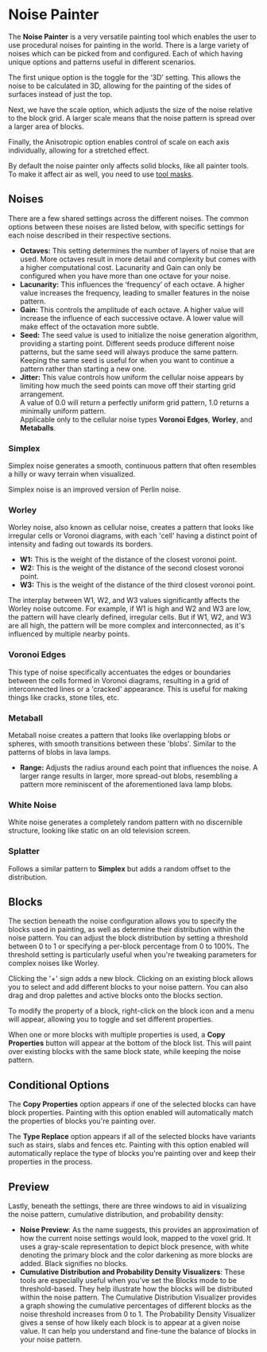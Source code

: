 # Noise Painter

The **Noise Painter** is a very versatile painting tool which enables the user to use procedural noises for painting in the world. There is a large variety of noises which can be picked from and configured. Each of which having unique options and patterns useful in different scenarios.

The first unique option is the toggle for the ‘3D’ setting. This allows the noise to be calculated in 3D, allowing for the painting of the sides of surfaces instead of just the top.

Next, we have the scale option, which adjusts the size of the noise relative to the block grid. A larger scale means that the noise pattern is spread over a larger area of blocks.

Finally, the Anisotropic option enables control of scale on each axis individually, allowing for a stretched effect. 

By default the noise painter only affects solid blocks, like all painter tools. To make it affect air as well, you need to use [tool masks](/editor/windows/toolmasks.md).

## Noises

There are a few shared settings across the different noises. The common options between these noises are listed below, with specific settings for each noise described in their respective sections.

- **Octaves:** This setting determines the number of layers of noise that are used. More octaves result in more detail and complexity but comes with a higher computational cost.
Lacunarity and Gain can only be configured when you have more than one octave for your noise.
- **Lacunarity:** This influences the ‘frequency’ of each octave. A higher value increases the frequency, leading to smaller features in the noise pattern.
- **Gain:** This controls the amplitude of each octave. A higher value will increase the influence of each successive octave. A lower value will make effect of the octavation more subtle.
- **Seed:** The seed value is used to initialize the noise generation algorithm, providing a starting point. Different seeds produce different noise patterns, but the same seed will always produce the same pattern. Keeping the same seed is useful for when you want to continue a pattern rather than starting a new one.
- **Jitter:** This value controls how uniform the cellular noise appears by limiting how much the seed points can move off their starting grid arrangement.<br>
A value of 0.0 will return a perfectly uniform grid pattern, 1.0 returns a minimally uniform pattern.<br>
Applicable only to the cellular noise types **Voronoi Edges**, **Worley**, and **Metaballs**. 

### Simplex
    
Simplex noise generates a smooth, continuous pattern that often resembles a hilly or wavy terrain when visualized.

Simplex noise is an improved version of Perlin noise.
    
### Worley
    
Worley noise, also known as cellular noise, creates a pattern that looks like irregular cells or Voronoi diagrams, with each 'cell' having a distinct point of intensity and fading out towards its borders.
    
- **W1:** This is the weight of the distance of the closest voronoi point.
- **W2:** This is the weight of the distance of the second closest voronoi point.
- **W3:** This is the weight of the distance of the third closest voronoi point.
    
The interplay between W1, W2, and W3 values significantly affects the Worley noise outcome. For example, if W1 is high and W2 and W3 are low, the pattern will have clearly defined, irregular cells. But if W1, W2, and W3 are all high, the pattern will be more complex and interconnected, as it's influenced by multiple nearby points.
    
### Voronoi Edges
    
This type of noise specifically accentuates the edges or boundaries between the cells formed in Voronoi diagrams, resulting in a grid of interconnected lines or a 'cracked' appearance. This is useful for making things like cracks, stone tiles, etc.
    
### Metaball
    
Metaball noise creates a pattern that looks like overlapping blobs or spheres, with smooth transitions between these 'blobs'. Similar to the patterns of blobs in lava lamps.
    
- **Range:** Adjusts the radius around each point that influences the noise. A larger range results in larger, more spread-out blobs, resembling a pattern more reminiscent of the aforementioned lava lamp blobs.
    
### White Noise
    
White noise generates a completely random pattern with no discernible structure, looking like static on an old television screen.

### Splatter

Follows a similar pattern to **Simplex** but adds a random offset to the distribution.

## Blocks  

The section beneath the noise configuration allows you to specify the blocks used in painting, as well as determine their distribution within the noise pattern. You can adjust the block distribution by setting a threshold between 0 to 1 or specifying a per-block percentage from 0 to 100%. The threshold setting is particularly useful when you're tweaking parameters for complex noises like Worley.

Clicking the '+' sign adds a new block. Clicking on an existing block allows you to select and add different blocks to your noise pattern. You can also drag and drop palettes and active blocks onto the blocks section.

To modify the property of a block, right-click on the block icon and a menu will appear, allowing you to toggle and set different properties.

When one or more blocks with multiple properties is used, a **Copy Properties** button will appear at the bottom of the block list. This will paint over existing blocks with the same block state, while keeping the noise pattern.

## Conditional Options
The **Copy Properties** option appears if one of the selected blocks can have block properties. 
Painting with this option enabled will automatically match the properties of blocks you're painting over.

The **Type Replace** option appears if all of the selected blocks have variants such as stairs, slabs and fences etc. Painting with this option enabled will automatically replace the type of blocks you're painting over and keep their properties in the process.

## Preview

Lastly, beneath the settings, there are three windows to aid in visualizing the noise pattern, cumulative distribution, and probability density:

- **Noise Preview**: As the name suggests, this provides an approximation of how the current noise settings would look, mapped to the voxel grid. It uses a gray-scale representation to depict block presence, with white denoting the primary block and the color darkening as more blocks are added. Black signifies no blocks.
- **Cumulative Distribution and Probability Density Visualizers**: These tools are especially useful when you've set the Blocks mode to be threshold-based. They help illustrate how the blocks will be distributed within the noise pattern. The Cumulative Distribution Visualizer provides a graph showing the cumulative percentages of different blocks as the noise threshold increases from 0 to 1. The Probability Density Visualizer gives a sense of how likely each block is to appear at a given noise value. It can help you understand and fine-tune the balance of blocks in your noise pattern.
